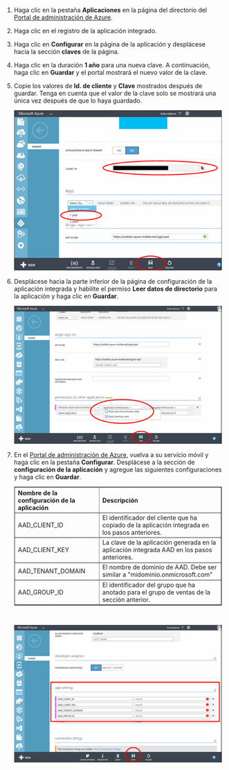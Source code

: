 ﻿1. Haga clic en la pestaña **Aplicaciones** en la página del directorio del [Portal de administración de Azure](https://manage.windowsazure.com/).
  
2. Haga clic en el registro de la aplicación integrado.

3. Haga clic en **Configurar** en la página de la aplicación y desplácese hacia la sección **claves** de la página. 
4. Haga clic en la duración **1 año** para una nueva clave. A continuación, haga clic en **Guardar** y el portal mostrará el nuevo valor de la clave.
5. Copie los valores de **Id. de cliente** y **Clave** mostrados después de guardar. Tenga en cuenta que el valor de la clave solo se mostrará una única vez después de que lo haya guardado. 

    ![](./media/mobile-services-generate-aad-app-registration-access-key-rbac/client-id-and-key.png)

6. Desplácese hacia la parte inferior de la página de configuración de la aplicación integrada y habilite el permiso **Leer datos de directorio** para la aplicación y haga clic en **Guardar**.

    ![](./media/mobile-services-generate-aad-app-registration-access-key-rbac/app-perms.png)


7. En el [Portal de administración de Azure](https://manage.windowsazure.com/), vuelva a su servicio móvil y haga clic en la pestaña **Configurar**. Desplácese a la sección de **configuración de la aplicación** y agregue las siguientes configuraciones y haga clic en **Guardar**. 

    <table border="1">
    <tr>
    <th>Nombre de la configuración de la aplicación</th><th>Descripción</th>
    </tr>
    <tr>
    <td>AAD_CLIENT_ID</td><td>El identificador del cliente que ha copiado de la aplicación integrada en los pasos anteriores.</td>
    </tr>
    <tr>
    <td>AAD_CLIENT_KEY</td><td>La clave de la aplicación generada en la aplicación integrada AAD en los pasos anteriores.</td>
    </tr>
    <tr>
    <td>AAD_TENANT_DOMAIN</td><td>El nombre de dominio de AAD. Debe ser similar a "midominio.onmicrosoft.com"</td>
    </tr>
    <tr>
    <td>AAD_GROUP_ID</td><td>El identificador del grupo que ha anotado para el grupo de ventas de la sección anterior.</td>
    </tr>
    </table><br/>

 
    ![](./media/mobile-services-generate-aad-app-registration-access-key-rbac/aad-app-settings.png)
  


<!--HONumber=52-->